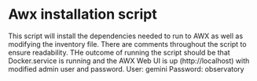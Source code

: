 # Awx installation script

This script will install the dependencies needed to run to AWX as well as modifying the inventory file. 
There are comments throughout the script to ensure readability.
THe outcome of running the script should be that Docker.service is running and the AWX Web UI is up (http://localhost) with modified admin user and password. User: gemini Password: observatory

